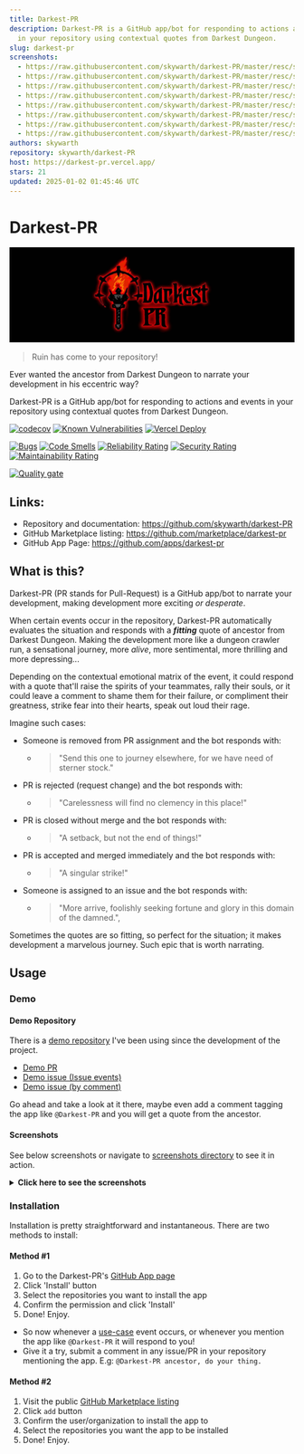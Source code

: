 ```yaml
---
title: Darkest-PR
description: Darkest-PR is a GitHub app/bot for responding to actions and events
  in your repository using contextual quotes from Darkest Dungeon.
slug: darkest-pr
screenshots:
  - https://raw.githubusercontent.com/skywarth/darkest-PR/master/resc/screenshots/PR-closed-no-merge-1.png
  - https://raw.githubusercontent.com/skywarth/darkest-PR/master/resc/screenshots/approve-1.png
  - https://raw.githubusercontent.com/skywarth/darkest-PR/master/resc/screenshots/unassigned-1.png
  - https://raw.githubusercontent.com/skywarth/darkest-PR/master/resc/screenshots/assigned-1.png
  - https://raw.githubusercontent.com/skywarth/darkest-PR/master/resc/screenshots/request-change-1.png
  - https://raw.githubusercontent.com/skywarth/darkest-PR/master/resc/screenshots/request-change-2.png
  - https://raw.githubusercontent.com/skywarth/darkest-PR/master/resc/screenshots/review-comment.png
  - https://raw.githubusercontent.com/skywarth/darkest-PR/master/resc/screenshots/tag-comment-overconfidence.png
authors: skywarth
repository: skywarth/darkest-PR
host: https://darkest-pr.vercel.app/
stars: 21
updated: 2025-01-02 01:45:46 UTC
---
```


# Darkest-PR

![Darkest-PR Banner](https://raw.githubusercontent.com/skywarth/darkest-PR/master/resc/banner-ultra-wide-medium.png "Darkest-PR Banner")


> Ruin has come to your repository! 

Ever wanted the ancestor from Darkest Dungeon to narrate your development in his eccentric way?

Darkest-PR is a GitHub app/bot for responding to actions and events in your repository using contextual quotes from Darkest Dungeon.

[![codecov](https://codecov.io/gh/skywarth/darkest-PR/graph/badge.svg?token=Z86VA7I4HH)](https://codecov.io/gh/skywarth/darkest-PR)
[![Known Vulnerabilities](https://snyk.io/test/github/skywarth/darkest-PR/badge.svg)](https://snyk.io/test/github/skywarth/darkest-PR)
[![Vercel Deploy](https://deploy-badge.vercel.app/vercel/darkest-pr)](https://darkest-pr.vercel.app/)

[![Bugs](https://sonarcloud.io/api/project_badges/measure?project=skywarth_darkest-PR&metric=bugs)](https://sonarcloud.io/summary/new_code?id=skywarth_darkest-PR)
[![Code Smells](https://sonarcloud.io/api/project_badges/measure?project=skywarth_darkest-PR&metric=code_smells)](https://sonarcloud.io/summary/new_code?id=skywarth_darkest-PR)
[![Reliability Rating](https://sonarcloud.io/api/project_badges/measure?project=skywarth_darkest-PR&metric=reliability_rating)](https://sonarcloud.io/summary/new_code?id=skywarth_darkest-PR)
[![Security Rating](https://sonarcloud.io/api/project_badges/measure?project=skywarth_darkest-PR&metric=security_rating)](https://sonarcloud.io/summary/new_code?id=skywarth_darkest-PR)
[![Maintainability Rating](https://sonarcloud.io/api/project_badges/measure?project=skywarth_darkest-PR&metric=sqale_rating)](https://sonarcloud.io/summary/new_code?id=skywarth_darkest-PR)

[![Quality gate](https://sonarcloud.io/api/project_badges/quality_gate?project=skywarth_darkest-PR)](https://sonarcloud.io/summary/new_code?id=skywarth_darkest-PR)

## Links:
- Repository and documentation: https://github.com/skywarth/darkest-PR
- GitHub Marketplace listing: https://github.com/marketplace/darkest-pr
- GitHub App Page: https://github.com/apps/darkest-pr


## What is this?

Darkest-PR (PR stands for Pull-Request) is a GitHub app/bot to narrate your development, making development more exciting *or desperate*.

When certain events occur in the repository, Darkest-PR automatically evaluates the situation and responds with a ***fitting*** quote of ancestor from Darkest Dungeon.
Making the development more like a dungeon crawler run, a sensational journey, more *alive*, more sentimental, more thrilling and more depressing...

Depending on the contextual emotional matrix of the event, it could respond with a quote that'll raise the spirits of your teammates, rally their souls, or it could leave a comment to shame them for their failure, or compliment their greatness, strike fear into their hearts, speak out loud their rage. 

Imagine such cases:
- Someone is removed from PR assignment and the bot responds with:
  - > "Send this one to journey elsewhere, for we have need of sterner stock."
- PR is rejected (request change) and the bot responds with:
  - > "Carelessness will find no clemency in this place!"
- PR is closed without merge and the bot responds with:
  - > "A setback, but not the end of things!"
- PR is accepted and merged immediately and the bot responds with:
  - > "A singular strike!"
- Someone is assigned to an issue and the bot responds with:
  - > "More arrive, foolishly seeking fortune and glory in this domain of the damned.",

Sometimes the quotes are so fitting, so perfect for the situation; it makes development a marvelous journey. Such epic that is worth narrating.

## Usage

### Demo

#### Demo Repository
There is a [demo repository](https://github.com/skywarth/bot-test-repo) I've been using since the development of the project.
- [Demo PR](https://github.com/skywarth/bot-test-repo/pull/13)
- [Demo issue (Issue events)](https://github.com/skywarth/bot-test-repo/issues/12)
- [Demo issue (by comment)](https://github.com/skywarth/bot-test-repo/issues/11)

Go ahead and take a look at it there, maybe even add a comment tagging the app like `@Darkest-PR` and you will get a quote from the ancestor.

#### Screenshots

See below screenshots or navigate to [screenshots directory](https://github.com/skywarth/darkest-PR/tree/master/resc/screenshots) to see it in action.

<details>
  <summary><b>Click here to see the screenshots</b></summary>


- PR approved

  ![Pull Request Approved](https://raw.githubusercontent.com/skywarth/darkest-PR/master/resc/screenshots/approve-1.png)

- PR closed without merge

  ![Pull Request Closed without merge](https://raw.githubusercontent.com/skywarth/darkest-PR/master/resc/screenshots/PR-closed-no-merge-1.png)

- PR request change (rejected)

  ![PR request change #1](https://raw.githubusercontent.com/skywarth/darkest-PR/master/resc/screenshots/request-change-1.png)

  ![PR request change #2](https://raw.githubusercontent.com/skywarth/darkest-PR/master/resc/screenshots/request-change-2.png)

- PR review comment

  ![Pull Request review comment](https://raw.githubusercontent.com/skywarth/darkest-PR/master/resc/screenshots/review-comment.png)


- PR assignee added

  ![Pull Request Assignee added](https://raw.githubusercontent.com/skywarth/darkest-PR/master/resc/screenshots/assigned-1.png)

- PR assignee removed

  ![Pull Request Assignee removed](https://raw.githubusercontent.com/skywarth/darkest-PR/master/resc/screenshots/unassigned-1.png)


- Tagging the app

  ![Comment tagging the app](https://raw.githubusercontent.com/skywarth/darkest-PR/master/resc/screenshots/tag-comment-overconfidence.png)


</details>

### Installation

Installation is pretty straightforward and instantaneous. There are two methods to install:

#### Method #1

1. Go to the Darkest-PR's [GitHub App page](https://github.com/apps/darkest-pr)
2. Click 'Install' button
3. Select the repositories you want to install the app
4. Confirm the permission and click 'Install'
5. Done! Enjoy.
- So now whenever a [use-case](https://github.com/skywarth/darkest-PR?tab=readme-ov-file#use-cases) event occurs, or whenever you mention the app like `@Darkest-PR` it will respond to you!
- Give it a try, submit a comment in any issue/PR in your repository mentioning the app. E.g: `@Darkest-PR ancestor, do your thing.`


#### Method #2

1. Visit the public [GitHub Marketplace listing](https://github.com/marketplace/darkest-pr)
2. Click `add` button
3. Confirm the user/organization to install the app to
4. Select the repositories you want the app to be installed
5. Done! Enjoy.


